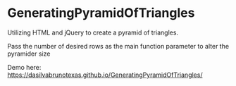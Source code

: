 # GeneratingPyramidOfTriangles
Utilizing HTML and jQuery to create a pyramid of triangles. 

Pass the number of desired rows as the main function parameter to alter the pyramider size

Demo here: https://dasilvabrunotexas.github.io/GeneratingPyramidOfTriangles/
